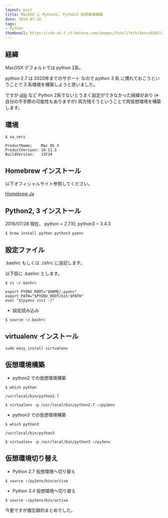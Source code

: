 ```yaml
---
layout: post
title: MacOSX に Python2, Python3 仮想環境構築
date: 2016-07-28
tags:
- Python
thumbnail: https://cdn-ak.f.st-hatena.com/images/fotolife/k/kenzo0107/20160728/20160728142804.jpg
---
```


## 経緯

MacOSX デフォルトでは python 2系。

python 2.7 は 2020年までのサポート なので
python 3 系 に慣れておこうということで
3 系環境を構築しようと思いました。

ですが
[dlib](http://dlib.net/) など Python 2系でないとうまく設定ができなかった経緯があり
(※自分の不手際の可能性もありますが)
両方残そうということで両仮想環境を構築します。


## 環境

```
$ sw_vers

ProductName:    Mac OS X
ProductVersion: 10.11.5
BuildVersion:   15F34
```

## Homebrew インストール

以下オフィシャルサイト参照してください。

[Homebrew Ja](http://brew.sh/index_ja.html)


## Python2, 3 インストール

2016/07/28 現在、 python = 2.7.10, python3 = 3.4.3

```
$ brew install python python3 pyenv
```

## 設定ファイル

.bashrc もしくは .zshrc に追記します。

以下仮に .bashrc とします。

```shell
$ vi ~/.bashrc
```

```shell
export PYENV_ROOT="$HOME/.pyenv"
export PATH="$PYENV_ROOT/bin:$PATH"
eval "$(pyenv init -)"
```

- 設定読み込み

```
$ source ~/.bashrc
```

## virtualenv インストール

```
sudo easy_install virtualenv
```

## 仮想環境構築

- python2 での仮想環境構築

```
$ which python

/usr/local/bin/python2.7
```

```
$ virtualenv -p /usr/local/bin/python2.7 ~/py2env
```

- python3 での仮想環境構築

```
$ which python3

/usr/local/bin/python3
```

```
$ virtualenv -p /usr/local/bin/python3 ~/py3env
```



## 仮想環境切り替え

- Python 2.7 仮想環境へ切り替え

```
$ source ~/py2env/bin/active
```

- Python 3.4 仮想環境へ切り替え

```
$ source ~/py3env/bin/active
```

今更ですが備忘録的まとめでした。
